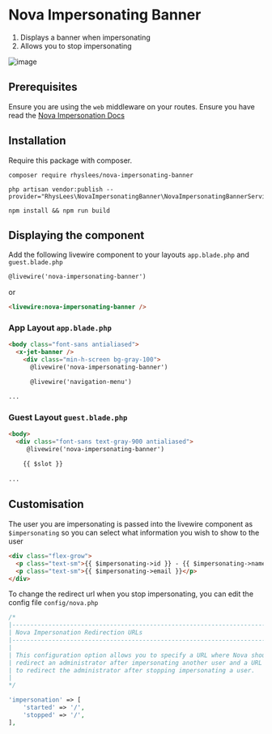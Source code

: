 # Nova Impersonating Banner

1. Displays a banner when impersonating
2. Allows you to stop impersonating


![image](https://user-images.githubusercontent.com/43909932/162441854-e376a3f8-fd71-4485-abac-cba7c0447c51.png)


## Prerequisites

Ensure you are using the `web` middleware on your routes.
Ensure you have read the [Nova Impersonation Docs](https://nova.laravel.com/docs/4.0/customization/impersonation.html)


## Installation

Require this package with composer.

```shell
composer require rhyslees/nova-impersonating-banner
```
```shell
php artisan vendor:publish --provider="RhysLees\NovaImpersonatingBanner\NovaImpersonatingBannerServiceProvider"
```

```shell
npm install && npm run build
```

## Displaying the component
Add the following livewire component to your layouts `app.blade.php` and `guest.blade.php`
```html
@livewire('nova-impersonating-banner')
```
or
```html
<livewire:nova-impersonating-banner />
```

### App Layout `app.blade.php`

```html
<body class="font-sans antialiased">
  <x-jet-banner />
    <div class="min-h-screen bg-gray-100">
      @livewire('nova-impersonating-banner')

      @livewire('navigation-menu')

...
```

### Guest Layout `guest.blade.php`

```html
<body>
  <div class="font-sans text-gray-900 antialiased">
     @livewire('nova-impersonating-banner')
    
    {{ $slot }}
    
...
```

## Customisation

The user you are impersonating is passed into the livewire component as `$impersonating` so you can select what information you wish to show to the user

```html
<div class="flex-grow">
  <p class="text-sm">{{ $impersonating->id }} - {{ $impersonating->name }}</p>
  <p class="text-sm">{{ $impersonating->email }}</p>
</div>
```

To change the redirect url when you stop impersonating, you can edit the config file `config/nova.php`

```php
/*
|--------------------------------------------------------------------------
| Nova Impersonation Redirection URLs
|--------------------------------------------------------------------------
|
| This configuration option allows you to specify a URL where Nova should
| redirect an administrator after impersonating another user and a URL
| to redirect the administrator after stopping impersonating a user.
|
*/

'impersonation' => [
    'started' => '/',
    'stopped' => '/',
],
```
